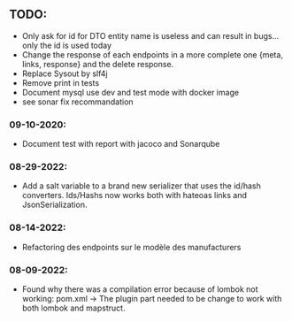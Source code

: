 ## TODO:

-   Only ask for id for DTO entity name is useless and can result in bugs... only the id is used today
-   Change the response of each endpoints in a more complete one {meta, links, response} and the delete response.
-   Replace Sysout by slf4j
-   Remove print in tests
-   Document mysql use dev and test mode with docker image
-   see sonar fix recommandation

### 09-10-2020:

-   Document test with report with jacoco and Sonarqube

### 08-29-2022:

-   Add a salt variable to a brand new serializer that uses the id/hash converters. Ids/Hashs now works both with hateoas links and JsonSerialization.

### 08-14-2022:

-   Refactoring des endpoints sur le modèle des manufacturers

### 08-09-2022:

-   Found why there was a compilation error because of lombok not working: pom.xml -> The plugin part needed to be change to work with both lombok and mapstruct.
